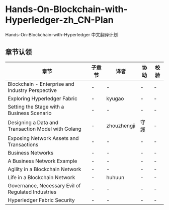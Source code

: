 # Hands-On-Blockchain-with-Hyperledger-zh_CN-Plan
Hands-On-Blockchain-with-Hyperledger 中文翻译计划


## 章节认领
| 章节 | 子章节 | 译者 | 协助 | 校验 |
| --- | --- | --- | --- | --- |
| Blockchain - Enterprise and Industry Perspective | - | - | - | - |
| Exploring Hyperledger Fabric | - | kyugao | - | - |
| Setting the Stage with a Business Scenario | - | - | - | - |
| Designing a Data and Transaction Model with Golang | - | zhouzhengji | 守 護 | - |
| Exposing Network Assets and Transactions | - | - | - | - |
| Business Networks | - | - | - | - |
| A Business Network Example | - | - | - | - |
| Agility in a Blockchain Network | - | - | - | - |
| Life in a Blockchain Network | - | huhuun | - | - |
| Governance, Necessary Evil of Regulated Industries | - | - | - | - |
| Hyperledger Fabric Security | - | - | - | - |

